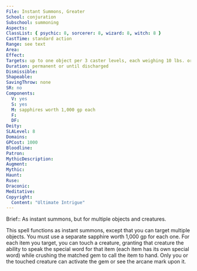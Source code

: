 ```yaml
---
File: Instant Summons, Greater
School: conjuration
Subschool: summoning
Aspects: 
ClassList: { psychic: 8, sorcerer: 8, wizard: 8, witch: 8 }
CastTime: standard action
Range: see text
Area: 
Effect: 
Targets: up to one object per 3 caster levels, each weighing 10 lbs. or less whose longest dimension is 6 ft. or less
Duration: permanent or until discharged
Dismissible: 
Shapeable: 
SavingThrow: none
SR: no
Components:
  V: yes
  S: yes
  M: sapphires worth 1,000 gp each
  F: 
  DF: 
Deity: 
SLALevel: 8
Domains: 
GPCost: 1000
Bloodline: 
Patron: 
MythicDescription: 
Augment: 
Mythic: 
Haunt: 
Ruse: 
Draconic: 
Meditative: 
Copyright:
  Content: "Ultimate Intrigue"
---
```

Brief:: As instant summons, but for multiple objects and creatures.

This spell functions as instant summons, except that you can target multiple objects. You must use a separate sapphire worth 1,000 gp for each one. For each item you target, you can touch a creature, granting that creature the ability to speak the special word for that item (each item has its own special word) while crushing the matched gem to call the item to hand. Only you or the touched creature can activate the gem or see the arcane mark upon it.
